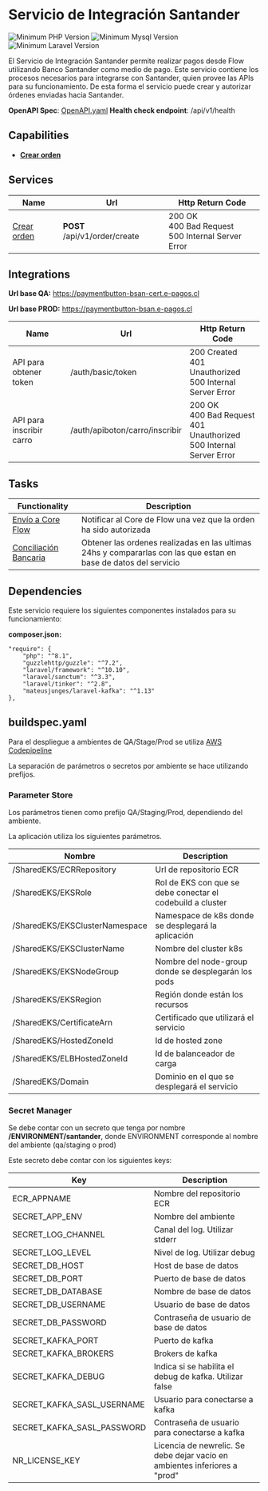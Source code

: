 # Servicio de Integración Santander
![Minimum PHP Version](https://shields.io/badge/PHP-8.1.0-blue) ![Minimum Mysql Version](https://shields.io/badge/mysql-8.0-blue) ![Minimum Laravel Version](https://shields.io/badge/laravel-10.0.0-blue)

El Servicio de Integración Santander permite realizar pagos desde Flow utilizando Banco Santander como medio de pago. Este servicio contiene los procesos necesarios para integrarse con Santander, quien provee las APIs para su funcionamiento. De esta forma el servicio puede crear y autorizar órdenes enviadas hacia Santander.

**OpenAPI Spec**: [OpenAPI.yaml](/openapi.yaml)
**Health check endpoint**: /api/v1/health

## Capabilities

-  **[Crear orden](https://gitlab.flowdevelopers.cl/core/integrations/yape/-/wikis/Crear-Orden)** 


## Services
| Name |Url|Http Return Code|
|------|---|----------------|
| [Crear orden](https://gitlab.flowdevelopers.cl/core/integrations/yape/-/wikis/Crear-Orden) | **POST** /api/v1/order/create | 200 OK  <br> 400 Bad Request   <br>500 Internal Server Error

## Integrations

**Url base QA:** https://paymentbutton-bsan-cert.e-pagos.cl

**Url base PROD:** https://paymentbutton-bsan.e-pagos.cl

| Name |Url|Http Return Code|
|------|---|----------------|
| API para obtener token | /auth/basic/token | 200 Created <br> 401 Unauthorized <br> 500 Internal Server Error |
| API para inscribir carro | /auth/apiboton/carro/inscribir | 200 OK <br> 400 Bad Request <br> 401 Unauthorized <br> 500 Internal Server Error |

## Tasks

| Functionality |Description |
|---------------|------------|
| [Envío a Core Flow](https://gitlab.flowdevelopers.cl/core/integrations/santander/-/wikis/proceso-notificacion-core-flow) | Notificar al Core de Flow una vez que la orden ha sido autorizada |
|[Conciliación Bancaria](https://gitlab.flowdevelopers.cl/core/integrations/santander/-/wikis/conciliacion)| Obtener las ordenes realizadas en las ultimas 24hs y compararlas con las que estan en base de datos del servicio |

## Dependencies

Este servicio requiere los siguientes componentes instalados para su funcionamiento:

**composer.json:**
```
"require": {
    "php": "^8.1",
    "guzzlehttp/guzzle": "^7.2",
    "laravel/framework": "^10.10",
    "laravel/sanctum": "^3.3",
    "laravel/tinker": "^2.8",
    "mateusjunges/laravel-kafka": "^1.13"
},
```

## buildspec.yaml

Para el despliegue a ambientes de QA/Stage/Prod se utiliza [AWS Codepipeline](https://aws.amazon.com/es/codepipeline/)

La separación de parámetros o secretos por ambiente se hace utilizando prefijos.

### Parameter Store

Los parámetros tienen como prefijo QA/Staging/Prod, dependiendo del ambiente. 

La aplicación utiliza los siguientes parámetros.

| Nombre | Description |
|-----|-------------|
|/SharedEKS/ECRRepository| Url de repositorio ECR|
|/SharedEKS/EKSRole| Rol de EKS con que se debe conectar el codebuild a cluster|
|/SharedEKS/EKSClusterNamespace| Namespace de k8s donde se desplegará la aplicación|
|/SharedEKS/EKSClusterName| Nombre del cluster k8s|
|/SharedEKS/EKSNodeGroup| Nombre del node-group donde se desplegarán los pods|
|/SharedEKS/EKSRegion|Región donde están los recursos|
|/SharedEKS/CertificateArn|Certificado que utilizará el servicio|
|/SharedEKS/HostedZoneId|Id de hosted zone|
|/SharedEKS/ELBHostedZoneId|Id de balanceador de carga|
|/SharedEKS/Domain|Dominio en el que se desplegará el servicio|

### Secret Manager

Se debe contar con un secreto que tenga por nombre **/ENVIRONMENT/santander**, donde ENVIRONMENT corresponde al nombre del ambiente (qa/staging o prod)

Este secreto debe contar con los siguientes keys:

| Key | Description |
|-----|-------------|
|ECR_APPNAME|Nombre del repositorio ECR|
|SECRET_APP_ENV|Nombre del ambiente|
|SECRET_LOG_CHANNEL|Canal del log. Utilizar stderr|
|SECRET_LOG_LEVEL|Nivel de log. Utilizar debug|
|SECRET_DB_HOST| Host de base de datos|
|SECRET_DB_PORT| Puerto de base de datos|
|SECRET_DB_DATABASE| Nombre de base de datos|
|SECRET_DB_USERNAME| Usuario de base de datos|
|SECRET_DB_PASSWORD| Contraseña de usuario de base de datos|
|SECRET_KAFKA_PORT|Puerto de kafka|
|SECRET_KAFKA_BROKERS|Brokers de kafka|
|SECRET_KAFKA_DEBUG| Indica si se habilita el debug de kafka. Utilizar false|
|SECRET_KAFKA_SASL_USERNAME| Usuario para conectarse a kafka|
|SECRET_KAFKA_SASL_PASSWORD| Contraseña de usuario para conectarse a kafka|
|NR_LICENSE_KEY| Licencia de newrelic. Se debe dejar vacío en ambientes inferiores a "prod"|


